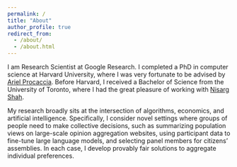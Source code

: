 ```yaml
---
permalink: /
title: "About"
author_profile: true
redirect_from: 
  - /about/
  - /about.html
---
```


I am Research Scientist at Google Research. I completed a PhD in computer science at Harvard University, where I was very fortunate to be advised by [Ariel Procaccia](http://procaccia.info). Before Harvard, I received a Bachelor of Science from the University of Toronto, where I had the great pleasure of working with [Nisarg Shah](http://www.cs.toronto.edu/~nisarg/index.html).

My research broadly sits at the intersection of algorithms, economics, and artificial intelligence. Specifically, I consider novel settings where groups of people need to make collective decisions, such as summarizing population views on large-scale opinion aggregation websites, using participant data to fine-tune large language models, and selecting panel members for citizens’ assemblies. In each case, I develop provably fair solutions to aggregate individual preferences.

